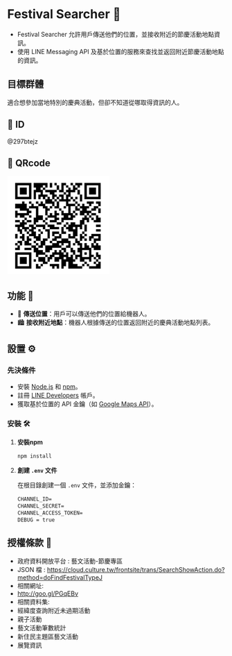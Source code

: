 # Festival Searcher 🌟

- Festival Searcher 允許用戶傳送他們的位置，並接收附近的節慶活動地點資訊。
- 使用 LINE Messaging API 及基於位置的服務來查找並返回附近節慶活動地點的資訊。
## 目標群體

適合想參加當地特別的慶典活動，但卻不知道從哪取得資訊的人。
## 📧 ID 
@297btejz

## 📱 QRcode
![Line Bot](https://raw.githubusercontent.com/CassidyFan/line/main/images/QRcode.jpg)

## 功能 🔧

- 📍 **傳送位置**：用戶可以傳送他們的位置給機器人。
- 🏙️ **接收附近地點**：機器人根據傳送的位置返回附近的慶典活動地點列表。

## 設置 ⚙️

### 先決條件

- 安裝 [Node.js](https://nodejs.org/) 和 [npm](https://www.npmjs.com/)。
- 註冊 [LINE Developers](https://developers.line.biz/en/) 帳戶。
- 獲取基於位置的 API 金鑰（如 [Google Maps API](https://cloud.google.com/maps-platform)）。

### 安裝 🛠️

1. **安裝npm**

    ```sh
    npm install
    ```

2. **創建 `.env` 文件**

    在根目錄創建一個 `.env` 文件，並添加金鑰：

    ```env
   CHANNEL_ID=
   CHANNEL_SECRET=
   CHANNEL_ACCESS_TOKEN=
   DEBUG = true
    ```

## 授權條款 📜
- 政府資料開放平台 : 藝文活動-節慶專區
- JSON 檔 : https://cloud.culture.tw/frontsite/trans/SearchShowAction.do?method=doFindFestivalTypeJ
- 相關網址:
- http://goo.gl/PGqEBv
- 相關資料集:
- 經緯度查詢附近未過期活動
- 親子活動
- 藝文活動筆數統計
- 新住民主題區藝文活動
- 展覽資訊

